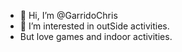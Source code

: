 
- 👋 Hi, I’m @GarridoChris
- 👀 I’m interested in outSide activities.
- But love games and indoor activities.
